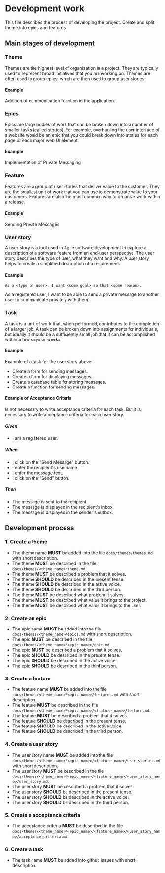 # Development work
This file describes the process of developing the project. Create and split theme into epics and features.

## Main stages of development
### Theme
Themes are the highest level of organization in a project. They are typically used to represent broad initiatives that you are working on. Themes are often used to group epics, which are then used to group user stories.

#### Example
Addition of communication function in the application.

### Epics
Epics are large bodies of work that can be broken down into a number of smaller tasks (called stories). For example, overhauling the user interface of a website would be an epic that you could break down into stories for each page or each major web UI element.

#### Example
Implementation of Private Messaging

### Feature
Features are a group of user stories that deliver value to the customer. They are the smallest unit of work that you can use to demonstrate value to your customers. Features are also the most common way to organize work within a release.

#### Example
Sending Private Messages

### User story
A user story is a tool used in Agile software development to capture a description of a software feature from an end-user perspective. The user story describes the type of user, what they want and why. A user story helps to create a simplified description of a requirement.

#### Example
```gherkin
As a <type of user>, I want <some goal> so that <some reason>.
```
As a registered user, I want to be able to send a private message to another user to communicate privately with them.

### Task
A task is a unit of work that, when performed, contributes to the completion of a larger job. A task can be broken down into assignments for individuals, but ideally it should be a sufficiently small job that it can be accomplished within a few days or weeks.

#### Example
Example of a task for the user story above:
* Create a form for sending messages.
* Create a form for displaying messages.
* Create a database table for storing messages.
* Create a function for sending messages.

#### Example of Acceptance Criteria
Is not necessary to write acceptance criteria for each task. But it is necessary to write acceptance criteria for each user story.

##### Given
* I am a registered user.
##### When
* I click on the "Send Message" button.
* I enter the recipient's username.
* I enter the message text.
* I click on the "Send" button.
##### Then
* The message is sent to the recipient.
* The message is displayed in the recipient's inbox.
* The message is displayed in the sender's outbox.

## Development process
### 1. Create a theme
* The theme name **MUST** be added into the file `docs/themes/themes.md` with short description.
* The theme **MUST** be described in the file `docs/themes/<theme_name>/theme.md`.
* The theme **MUST** be described a problem that it solves.
* The theme **SHOULD** be described in the present tense.
* The theme **SHOULD** be described in the active voice.
* The theme **SHOULD** be described in the third person.
* The theme **MUST** be described what problem it solves.
* The theme **MUST** be described what value it brings to the project.
* The theme **MUST** be described what value it brings to the user.

### 2. Create an epic
* The epic name **MUST** be added into the file `docs/themes/<theme_name>/epics.md` with short description.
* The epic **MUST** be described in the file `docs/themes/<theme_name>/<epic_name>/epic.md`.
* The epic **MUST** be described a problem that it solves.
* The epic **SHOULD** be described in the present tense.
* The epic **SHOULD** be described in the active voice.
* The epic **SHOULD** be described in the third person.

### 3. Create a feature
* The feature name **MUST** be added into the file `docs/themes/<theme_name>/<epic_name>/features.md` with short description.
* The feature **MUST** be described in the file `docs/themes/<theme_name>/<epic_name>/<feature_name>/feature.md`.
* The feature **MUST** be described a problem that it solves.
* The feature **SHOULD** be described in the present tense.
* The feature **SHOULD** be described in the active voice.
* The feature **SHOULD** be described in the third person.

### 4. Create a user story
* The user story name **MUST** be added into the file `docs/themes/<theme_name>/<epic_name>/<feature_name>/user_stories.md` with short description.
* The user story **MUST** be described in the file `docs/themes/<theme_name>/<epic_name>/<feature_name>/<user_story_name>/user_story.md`.
* The user story **MUST** be described a problem that it solves.
* The user story **SHOULD** be described in the present tense.
* The user story **SHOULD** be described in the active voice.
* The user story **SHOULD** be described in the third person.

### 5. Create a acceptance criteria
* The acceptance criteria **MUST** be described in the file `docs/themes/<theme_name>/<epic_name>/<feature_name>/<user_story_name>/acceptance_criteria.md`.

### 6. Create a task
* The task name **MUST** be added into github issues with short description.
